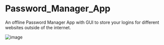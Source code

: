 # Password_Manager_App
An offline Password Manager App with GUI to store your logins for different websites outside of the internet.

![image](https://github.com/NgawangT/Password_Manager_App/assets/112435983/9cf3d2c1-bbcb-41b5-a008-39c78c63c0dc)
